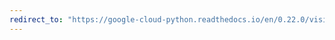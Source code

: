 ```yaml
---
redirect_to: "https://google-cloud-python.readthedocs.io/en/0.22.0/vision-annotations.html"
---
```

